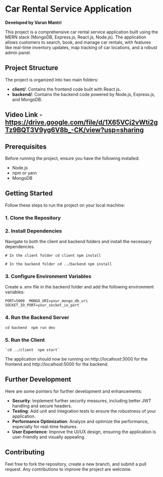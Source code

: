 # Car Rental Service Application

**Developed by Varun Mantri**

This project is a comprehensive car rental service application built using the MERN stack (MongoDB, Express.js, React.js, Node.js). The application allows customers to search, book, and manage car rentals, with features like real-time inventory updates, map tracking of car locations, and a robust admin panel.

## Project Structure

The project is organized into two main folders:

-   **client/**: Contains the frontend code built with React.js.
-   **backend/**: Contains the backend code powered by Node.js, Express.js, and MongoDB.

## Video Link - https://drive.google.com/file/d/1X65VCj2vWti2gTz9BQT3V9yg6V8b_-CK/view?usp=sharing

## Prerequisites

Before running the project, ensure you have the following installed:

-   Node.js
-   npm or yarn
-   MongoDB

## Getting Started

Follow these steps to run the project on your local machine:

### 1\. Clone the Repository

### 2\. Install Dependencies

Navigate to both the client and backend folders and install the necessary dependencies.

`# In the client folder cd client npm install`

`# In the backend folder cd ../backend npm install`

### 3\. Configure Environment Variables

Create a .env file in the backend folder and add the following environment variables:

`PORT=5000  MONGO_URI=your_mongo_db_uri  SOCKET_IO_PORT=your_socket_io_port`

### 4\. Run the Backend Server

`cd backend  npm run dev`

### 5\. Run the Client

    `cd ../client  npm start`

The application should now be running on http://localhost:3000 for the frontend and http://localhost:5000 for the backend.

## Further Development

Here are some pointers for further development and enhancements:

-   **Security**: Implement further security measures, including better JWT handling and secure headers.
-   **Testing**: Add unit and integration tests to ensure the robustness of your application.
-   **Performance Optimization**: Analyze and optimize the performance, especially for real-time features.
-   **User Experience**: Improve the UI/UX design, ensuring the application is user-friendly and visually appealing.

## Contributing

Feel free to fork the repository, create a new branch, and submit a pull request. Any contributions to improve the project are welcome.
